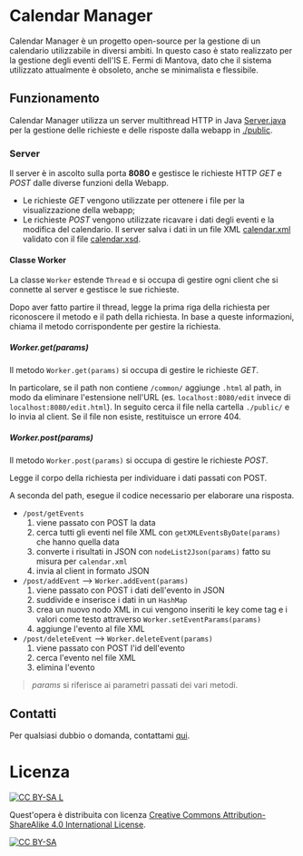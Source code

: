 # Calendar Manager
Calendar Manager è un progetto open-source per la gestione di un calendario utilizzabile in diversi ambiti. In questo caso è stato realizzato per la gestione degli eventi dell'IS E. Fermi di Mantova, dato che il sistema utilizzato attualmente è obsoleto, anche se minimalista e flessibile.


## Funzionamento
Calendar Manager utilizza un server multithread HTTP in Java [Server.java](https://github.com/kev1nl1u/calendar-manager/blob/main/Server.java) per la gestione delle richieste e delle risposte dalla webapp in [./public](https://github.com/kev1nl1u/calendar-manager/tree/main/public).


### Server
Il server è in ascolto sulla porta **8080** e gestisce le richieste HTTP _GET_ e _POST_ dalle diverse funzioni della Webapp.
- Le richieste _GET_ vengono utilizzate per ottenere i file per la visualizzazione della webapp;
- Le richieste _POST_ vengono utilizzate ricavare i dati degli eventi e la modifica del calendario.
Il server salva i dati in un file XML [calendar.xml](https://github.com/kev1nl1u/calendar-manager/blob/main/calendar.xml) validato con il file [calendar.xsd](https://github.com/kev1nl1u/calendar-manager/blob/main/calendar.xsd).


#### Classe Worker
La classe `Worker` estende `Thread` e si occupa di gestire ogni client che si connette al server e gestisce le sue richieste.

Dopo aver fatto partire il thread, legge la prima riga della richiesta per riconoscere il metodo e il path della richiesta. In base a queste informazioni, chiama il metodo corrispondente per gestire la richiesta.


##### Worker.get(_params_)
Il metodo `Worker.get(params)` si occupa di gestire le richieste _GET_.

In particolare, se il path non contiene `/common/` aggiunge `.html` al path, in modo da eliminare l'estensione nell'URL (es. `localhost:8080/edit` invece di `localhost:8080/edit.html`). In seguito cerca il file nella cartella `./public/` e lo invia al client. Se il file non esiste, restituisce un errore 404.


##### Worker.post(_params_)
Il metodo `Worker.post(params)` si occupa di gestire le richieste _POST_.

Legge il corpo della richiesta per individuare i dati passati con POST.

A seconda del path, esegue il codice necessario per elaborare una risposta.
<ul>
<li><code>/post/getEvents</code>
	<ol type="1">
		<li>viene passato con POST la data</li>
		<li>cerca tutti gli eventi nel file XML con <code>getXMLEventsByDate(params)</code> che hanno quella data</li>
		<li>converte i risultati in JSON con <code>nodeList2Json(params)</code> fatto su misura per <code>calendar.xml</code></li>
		<li>invia al client in formato JSON</li>
	</ol>
</li>
<li>
	<code>/post/addEvent</code> --> <code>Worker.addEvent(params)</code>
	<ol type="1">
		<li>viene passato con POST i dati dell'evento in JSON</li>
		<li>suddivide e inserisce i dati in un <code>HashMap</code></li>
		<li>crea un nuovo nodo XML in cui vengono inseriti le key come tag e i valori come testo attraverso <code>Worker.setEventParams(params)</code></li>
		<li>aggiunge l'evento al file XML</li>
	</ol>
</li>
<li>
	<code>/post/deleteEvent</code> --> <code>Worker.deleteEvent(params)</code>
	<ol type="1">
		<li>viene passato con POST l'id dell'evento</li>
		<li>cerca l'evento nel file XML</li>
		<li>elimina l'evento</li>
	</ol>
</li>
</ul>

> _params_ si riferisce ai parametri passati dei vari metodi.


## Contatti
Per qualsiasi dubbio o domanda, contattami [qui](https://kliu.win/contacts).


# Licenza

[![CC BY-SA L](https://i.creativecommons.org/l/by-sa/4.0/80x15.png)](https://creativecommons.org/licenses/by-sa/4.0/deed.it)

Quest'opera è distribuita con licenza [Creative Commons Attribution-ShareAlike 4.0 International License](http://creativecommons.org/licenses/by-sa/4.0/).

[![CC BY-SA](https://i.creativecommons.org/l/by-sa/4.0/88x31.png)](https://creativecommons.org/licenses/by-sa/4.0/deed.it)

